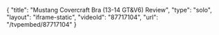 {
    "title": "Mustang Covercraft Bra (13-14 GT&V6) Review",
    "type": "solo",
    "layout": "iframe-static",
    "videoId": "87717104",
    "url": "\/tvpembed\/87717104"
}